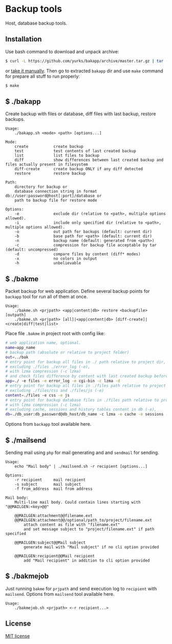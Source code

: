 # Backup tools

Host, database backup tools.

## Installation

Use bash command to download and unpack archive: 

```bash
$ curl -L https://github.com/yurks/bakapp/archive/master.tar.gz | tar -xvzf -; mv bakapp-master bakapp
```

or [take it manually](https://github.com/yurks/bakapp/archive/master.tar.gz).
Then go to extracted `bakapp` dir and use `make` command for prepare all stuff to run properly:

```bash
$ make
```


## $ ./bakapp

Create backup with files or database, diff files with last backup, restore backups.

```
Usage:
    ./bakapp.sh <mode> <path> [options...]

Mode:
    create           create backup
    test             test contents of last created backup
    list             list files to backup
    diff             show differences between last created backup and files actually present in filesystem
    diff-create      create backup ONLY if any diff detected
    restore          restore backup

Path:
    directory for backup or
    database connection string in format db://user:password@host[:port]/database or
    path to backup file for restore mode

Options:
    -e               exclude dir (relative to <path>, multiple options allowed).
    -i               include only specified dir (relative to <path>, multiple options allowed).
    -o               out path for backups (default: current dir)
    -b               base path for <path> (default: current dir)
    -n               backup name (default: generated from <path>)
    -c               compression for backup file acceptable by tar (default: uncompressed)
    -d               compare files by content (diff* modes)
    -x               no colors in output
    -h               unbelievable
```


## $ ./bakme

Packet backup for web application.
Define several backup points for `backapp` tool for run all of them at once.

```
Usage:
    ./bakme.sh <prjpath> <app|content|db> restore <backupfile> [outpath]
    ./bakme.sh <prjpath> [all]|<app|content|db> [diff-create]|<create|diff|test|list>
```

Place file `.bakme` in project root with config like:

```bash
# web application name, optional.
name=app_name
# backup path (absolute or relative to project folder)
out=../bak
# entry point for backup all files in ./ path relative to project dir,
# excluding ./files ./error_log (-e),
# with lzma compression (-c lzma) 
# and check files difference by content with last created backup before creating (-d)
app=./ -e files -e error_log -e cgi-bin -c lzma -d
# entry point for backup all files in ./files path relative to project dir,
# excluding ./files/css and ./files/js (-e)
content=./files -e css -e js
# entry point for backup database files in ./files path relative to project dir, excluding ./files/css and ./files/js
# with lzma compression (-c lzma)
# excluding cache, sessions and history tables content in db (-e),
db=./db_user:db_password@db_host/db_name -c lzma -e cache -e sessions -e history
```

Options from `backapp` tool available here.


## $ ./mailsend

Sending mail using `php` for mail generating and and `sendmail` for sending.

```
Usage:
    echo "Mail body" | ./mailsend.sh -r recipient [options...]

Options:
    -r recipient     mail recipient
    -s subject       mail subject
    -f from_address  mail from address

Mail body:
    Multi-line mail body. Could contain lines starting with "@@MAILGEN:<key>@@"

    @@MAILGEN:attachment@@filename.ext
    @@MAILGEN:attachment@@/optional/path_to/project/filename.ext
        attach content as file with "filename.ext"
        and set message subject to "project/filename.ext" if path specified

    @@MAILGEN:subject@@Mail subject
        generate mail with "Mail subject" if no cli option provided

    @@MAILGEN:recipient@@Mail recipient
        add "Mail recipient" in addition to cli option provided

```


## $ ./bakmejob

Just running `bakme` for `prjpath` and send execution log to `recipient` with `mailsend`.
Options from `mailsend` tool available here.

```
Usage:
    ./bakmejob.sh <prjpath> <-r recipient...>
```


## License

[MIT license](LICENSE)
